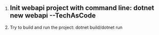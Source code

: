 1. Init webapi project with command line:  dotnet new webapi --TechAsCode
    - 
2. Try to build and run the project: dotnet build/dotnet run
